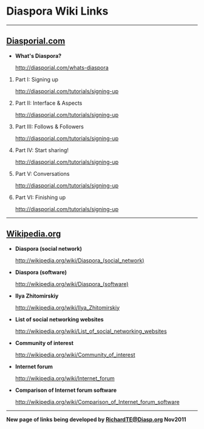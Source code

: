 # Diaspora Wiki Links 

---

## [Diasporial.com](http://Diasporial.com)

- **What's Diaspora?**

    http://diasporial.com/whats-diaspora

1. Part I: Signing up

    http://diasporial.com/tutorials/signing-up

2. Part II: Interface & Aspects

    http://diasporial.com/tutorials/signing-up

3. Part III: Follows & Followers

    http://diasporial.com/tutorials/signing-up

4. Part IV: Start sharing!

    http://diasporial.com/tutorials/signing-up

5. Part V: Conversations

    http://diasporial.com/tutorials/signing-up

6. Part VI: Finishing up

    http://diasporial.com/tutorials/signing-up

---

## [Wikipedia.org](http://wikipedia.org)

- **Diaspora (social network)**

    http://wikipedia.org/wiki/Diaspora_(social_network)

- **Diaspora (software)**

    http://wikipedia.org/wiki/Diaspora_(software)

- **Ilya Zhitomirskiy**

    http://wikipedia.org/wiki/Ilya_Zhitomirskiy

- **List of social networking websites**

    http://wikipedia.org/wiki/List_of_social_networking_websites

- **Community of interest**

    http://wikipedia.org/wiki/Community_of_interest

- **Internet forum**

    http://wikipedia.org/wiki/Internet_forum

- **Comparison of Internet forum software**

    http://wikipedia.org/wiki/Comparison_of_Internet_forum_software

---

**New page of links being developed by RichardTE@Diasp.org Nov2011**







